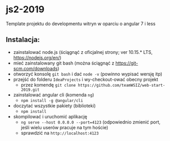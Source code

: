# js2-2019
Template projektu do developmentu witryn w oparciu o angular 7 i less



## Instalacja:

- zainstalować node.js (ściągnąć z oficjalnej strony; ver 10.15.* LTS, https://nodejs.org/en/)
- mieć zainstalowany git bash (można ściągnąć z https://git-scm.com/downloads)
- otworzyć konsolę `git bash` i dać `node -v` (powinno wypisać wersję itp)
- przejść do folderu `IdeaProjects` i wy-checkout-ować obecny projekt
  - przez komendę `git clone https://github.com/teamWSIZ/web-start-2019.git`
- zainstalować angular cli (komenda `ng`)
  - `npm install -g @angular/cli`
- doczytać wszystkie pakiety (biblioteki)
  - `npm install`
- skompilować i uruchomić aplikację
  - `ng serve --host 0.0.0.0 --port=4123` (odpowiednio zmienić port, jeśli wielu userów pracuje na tym hoście)
  - sprawdzić na `http://localhost:4123`
  
   
